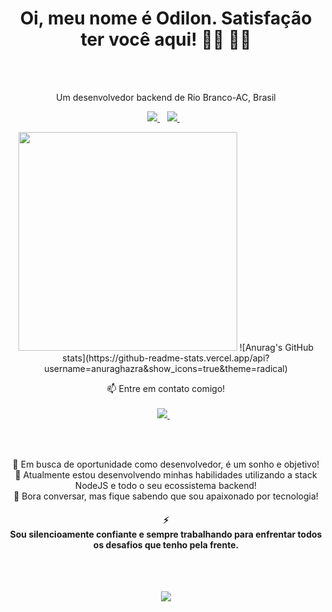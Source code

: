 


<h1 align='center'>
 Oi, meu nome é Odilon. Satisfação ter você aqui! 👋🏾 👨‍💻
</h1>
  <br>
     <br>


<p align='center'>
 Um desenvolvedor backend de Rio Branco-AC, Brasil
</p>


<p align='center'>
  
  <a href="https://www.linkedin.com/in/odilonlimaneto/">
    <img src="https://img.shields.io/badge/linkedin-%230077B5.svg?&style=for-the-badge&logo=linkedin&logoColor=white" />
  </a>&nbsp;&nbsp;
  <a href="https://instagram.com/odilon.lima">
    <img src="https://img.shields.io/badge/instagram-%23E4405F.svg?&style=for-the-badge&logo=instagram&logoColor=white" />        
  </a>&nbsp;&nbsp;	
</p>

<p align='center'>
  <a href="#"><img src="https://github-readme-stats.vercel.app/api?username=OdilonLimaNeto&show_icons=true&count_private=true&theme=dark" width="350"></a>
 ![Anurag's GitHub stats](https://github-readme-stats.vercel.app/api?username=anuraghazra&show_icons=true&theme=radical)

</p>

<p align='center'>
  📫 Entre em contato comigo! <br><br>
  <a href="mailto:odilongeronimoo@gmail.com">
    <img src="https://img.shields.io/badge/Gmail-D14836?style=for-the-badge&logo=gmail&logoColor=white" />
  </a>&nbsp;&nbsp;
</p>
  <br>
  <br>


<p align='center'>
🔭 Em busca de oportunidade como desenvolvedor, é um sonho e objetivo! <br>
🌱 Atualmente estou desenvolvendo minhas habilidades utilizando a stack NodeJS e todo o seu ecossistema backend!<br>
💬 Bora conversar, mas fique sabendo que sou apaixonado por tecnologia!<br>
</p>

<h4 align='center'>
  ⚡
  <br>
  Sou silencioamente confiante e sempre trabalhando para enfrentar todos os desafios que tenho pela frente.
</h4>
  <br>
  <br>

<p align='center'>
  <a href="#"><img src="https://badges.pufler.dev/visits/OdilonLimaNeto/OdilonLimaNeto"></a></p>
